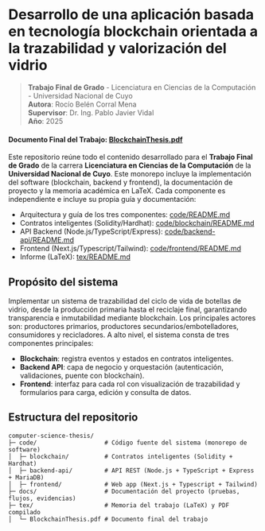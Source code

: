 # Desarrollo de una aplicación basada en tecnología blockchain orientada a la trazabilidad y valorización del vidrio

> **Trabajo Final de Grado** - Licenciatura en Ciencias de la Computación - Universidad Nacional de Cuyo  
> **Autora**: Rocío Belén Corral Mena  
> **Supervisor**: Dr. Ing. Pablo Javier Vidal  
> **Año**: 2025

#### Documento Final del Trabajo: [BlockchainThesis.pdf](./tex/BlockchainThesis.pdf)

Este repositorio reúne todo el contenido desarrollado para el **Trabajo Final de Grado** de la carrera **Licenciatura en Ciencias de la Computación** de la **Universidad Nacional de Cuyo**. Este monorepo incluye la implementación del software (blockchain, backend y frontend), la documentación de proyecto y la memoria académica en LaTeX. Cada componente es independiente e incluye su propia guía y documentación:

- Arquitectura y guía de los tres componentes: [code/README.md](./code/README.md)
- Contratos inteligentes (Solidity/Hardhat): [code/blockchain/README.md](./code/blockchain/README.md)
- API Backend (Node.js/TypeScript/Express): [code/backend-api/README.md](./code/backend-api/README.md)
- Frontend (Next.js/Typescript/Tailwind): [code/frontend/README.md](./code/frontend/README.md)
- Informe (LaTeX): [tex/README.md](./tex/README.md)

## Propósito del sistema

Implementar un sistema de trazabilidad del ciclo de vida de botellas de vidrio, desde la producción primaria hasta el reciclaje final, garantizando transparencia e inmutabilidad mediante blockchain. Los principales actores son: productores primarios, productores secundarios/embotelladores, consumidores y recicladores. A alto nivel, el sistema consta de tres componentes principales:

- **Blockchain**: registra eventos y estados en contratos inteligentes.
- **Backend API**: capa de negocio y orquestación (autenticación, validaciones, puente con blockchain).
- **Frontend**: interfaz para cada rol con visualización de trazabilidad y formularios para carga, edición y consulta de datos.

## Estructura del repositorio

```
computer-science-thesis/
├─ code/                   # Código fuente del sistema (monorepo de software)
│  ├─ blockchain/          # Contratos inteligentes (Solidity + Hardhat)
│  ├─ backend-api/         # API REST (Node.js + TypeScript + Express + MariaDB)
│  ├─ frontend/            # Web app (Next.js + Typescript + Tailwind)
├─ docs/                   # Documentación del proyecto (pruebas, flujos, evidencias)
├─ tex/                    # Memoria del trabajo (LaTeX) y PDF compilado
│  └─ BlockchainThesis.pdf # Documento final del trabajo
```
